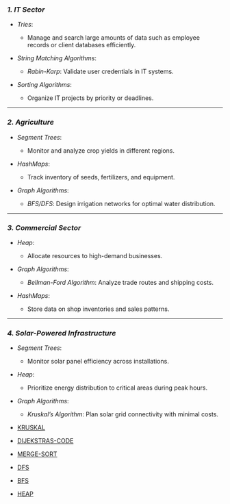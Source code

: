 ### *1. IT Sector*  
- *Tries*:  
  - Manage and search large amounts of data such as employee records or client databases efficiently.  

- *String Matching Algorithms*:  
  - *Rabin-Karp*: Validate user credentials in IT systems.  

- *Sorting Algorithms*:  
  - Organize IT projects by priority or deadlines.

---

### *2. Agriculture*  
- *Segment Trees*:  
  - Monitor and analyze crop yields in different regions.  

- *HashMaps*:  
  - Track inventory of seeds, fertilizers, and equipment.  

- *Graph Algorithms*:  
  - *BFS/DFS*: Design irrigation networks for optimal water distribution.

---

### *3. Commercial Sector*  
- *Heap*:  
  - Allocate resources to high-demand businesses.  

- *Graph Algorithms*:  
  - *Bellman-Ford Algorithm*: Analyze trade routes and shipping costs.  

- *HashMaps*:  
  - Store data on shop inventories and sales patterns.

---

### *4. Solar-Powered Infrastructure*  
- *Segment Trees*:  
  - Monitor solar panel efficiency across installations.  

- *Heap*:  
  - Prioritize energy distribution to critical areas during peak hours.  

- *Graph Algorithms*:  
  - *Kruskal’s Algorithm*: Plan solar grid connectivity with minimal costs.

- [KRUSKAL](./KRUSKAL.MD)
- [DIJEKSTRAS-CODE](./DIJEKSTRAS-CODE.MD)
- [MERGE-SORT](./MERGE-SORT.MD)
- [DFS](./DFS.MD)
- [BFS](./BFS.MD)
- [HEAP](./HEAP.MD)

